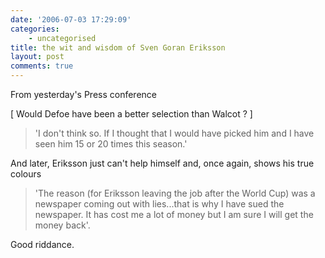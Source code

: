 ```yaml
---
date: '2006-07-03 17:29:09'
categories:
    - uncategorised
title: the wit and wisdom of Sven Goran Eriksson
layout: post
comments: true
---
```


From yesterday's Press conference

[ Would Defoe have been a better selection than Walcot ? ]
> 'I don't think so. If I thought that I would have picked him and I
> have seen him 15 or 20 times this season.'

And later, Eriksson just can't help himself and, once again, shows his
true colours
> 'The reason (for Eriksson leaving the job after the World Cup) was a
> newspaper coming out with lies...that is why I have sued the
> newspaper. It has cost me a lot of money but I am sure I will get the
> money back'.

Good riddance.
